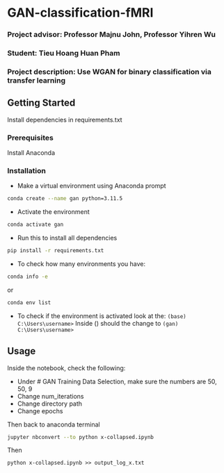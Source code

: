 # GAN-classification-fMRI

### Project advisor: Professor Majnu John, Professor Yihren Wu

### Student: Tieu Hoang Huan Pham

### Project description: Use WGAN for binary classification via transfer learning

## Getting Started
Install dependencies in requirements.txt

### Prerequisites
Install Anaconda

### Installation
* Make a virtual environment using Anaconda prompt
```sh
conda create --name gan python=3.11.5
```
* Activate the environment
```sh
conda activate gan
```
* Run this to install all dependencies
```sh
pip install -r requirements.txt
```
* To check how many environments you have:
```sh
conda info -e
```
or 
```sh
conda env list
```
* To check if the environment is activated look at the:
`(base) C:\Users\username>`
Inside () should the change to
`(gan) C:\Users\username>`



## Usage
Inside the notebook, check the following:

* Under # GAN Training Data Selection, make sure the numbers are 50, 50, 9
* Change num_iterations
* Change directory path
* Change epochs

Then back to anaconda terminal
```sh
jupyter nbconvert --to python x-collapsed.ipynb
```
Then
```
python x-collapsed.ipynb >> output_log_x.txt
```




